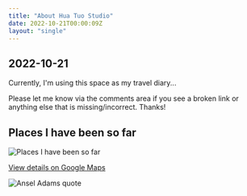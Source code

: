 ```yaml
---
title: "About Hua Tuo Studio"
date: 2022-10-21T00:00:09Z
layout: "single"
---
```


## 2022-10-21

Currently, I'm using this space as my travel diary...

Please let me know via the comments area if you see a broken link or anything else that is missing/incorrect. Thanks!

## Places I have been so far
![Places I have been so far](https://lh3.googleusercontent.com/pw/AL9nZEVMyJajI52amyotXRGt5oMznMI7uo-IvZKFFpVjVu6np7GXjOS-7vegcD3M9MutaTaOxxJT4P5h2m1-wcrxaXf6dxqXjSQWs0wg_zSGe8W24SZ61KNR91i7ZLNUOsKN_ump3ZG0IwEi_tYMwPjJ2wlY=w2166-h1194-no?authuser=0 "Places I have been so far")

[View details on Google Maps](https://www.google.com/maps/d/embed?mid=1bm8-7T-QWLr1JjvlXFSu4EDWgyVr4Fr3&amp;hl=en&amp;w=640&amp;h=480)

![Ansel Adams quote](https://lh3.googleusercontent.com/pw/AL9nZEX_RC4xVZjO1eektTPAhj4YzRJ1kh02yea-q3nCWROJGJn-RnGBu2QbVqXZWs13ssmoRTb4YV72UXe91mALC-KCxMZH1GGpOhBvt75ndpmLJKOoeBvsTx-BOZt3cc_59ZrPMnB4FULghDiRqt90OME9=w782-h194-no?authuser=0)